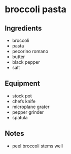 # broccoli pasta

## Ingredients

- broccoli
- pasta
- pecorino romano
- butter
- black pepper
- salt

## Equipment

- stock pot
- chefs knife
- microplane grater
- pepper grinder
- spatula

## Notes

- peel broccoli stems well
